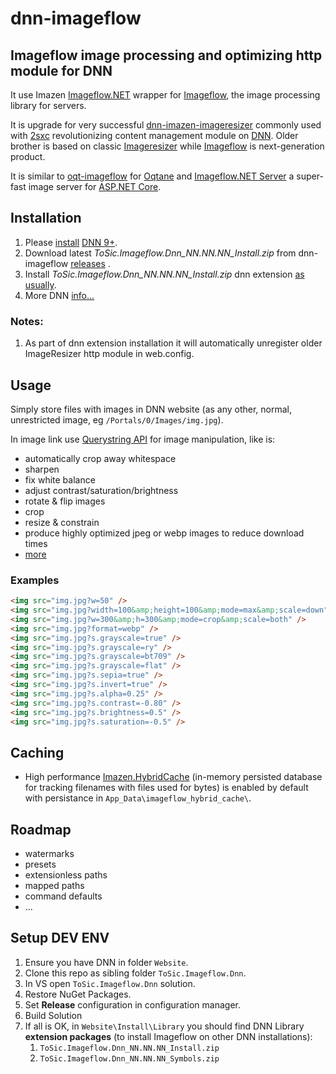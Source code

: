 # dnn-imageflow

## Imageflow image processing and optimizing http module for DNN

It use Imazen [Imageflow.NET](https://github.com/imazen/imageflow-dotnet) wrapper for [Imageflow](https://www.imageflow.io/), the image processing library for servers.

It is upgrade for very successful [dnn-imazen-imageresizer](https://github.com/2sic/dnn-imazen-imageresizer) commonly used with [2sxc](https://2sxc.org/) revolutionizing content management module on [DNN](https://www.dnnsoftware.com/). Older brother is based on classic [Imageresizer](https://imageresizing.net/) while [Imageflow](https://www.imageflow.io/) is next-generation product.

It is similar to [oqt-imageflow](https://github.com/2sic/oqtane-imageflow) for [Oqtane](https://www.oqtane.org/) and [Imageflow.NET Server](https://github.com/imazen/imageflow-dotnet-server) a super-fast image server for [ASP.NET Core](https://dotnet.microsoft.com/learn/aspnet/what-is-aspnet-core).

## Installation

1. Please [install](https://www.nvquicksite.com/) [DNN 9+](https://github.com/dnnsoftware/Dnn.Platform/releases).
1. Download latest *ToSic.Imageflow.Dnn_NN.NN.NN_Install.zip* from dnn-imageflow [releases](https://github.com/2sic/dnn-imageflow/releases) [](https://github.com/2sic/dnn-imageflow).
1. Install *ToSic.Imageflow.Dnn_NN.NN.NN_Install.zip* dnn extension [as usually](https://www.dnnsoftware.com/docs/administrators/extensions/install-extension.html).
1. More DNN [info...](https://azing.org/dnn-community/)

### Notes:
1. As part of dnn extension installation it will automatically unregister older ImageResizer http module in web.config. 

## Usage

Simply store files with images in DNN website (as any other, normal, unrestricted image, eg `/Portals/0/Images/img.jpg`).

In image link use [Querystring API](https://docs.imageflow.io/querystring/introduction.html) for image manipulation, like is:
- automatically crop away whitespace
- sharpen
- fix white balance
- adjust contrast/saturation/brightness
- rotate & flip images
- crop
- resize & constrain
- produce highly optimized jpeg or webp images to reduce download times
- [more](https://docs.imageflow.io/)

### Examples

```html
<img src="img.jpg?w=50" />
<img src="img.jpg?width=100&amp;height=100&amp;mode=max&amp;scale=down" />
<img src="img.jpg?w=300&amp;h=300&amp;mode=crop&amp;scale=both" />
<img src="img.jpg?format=webp" />
<img src="img.jpg?s.grayscale=true" />
<img src="img.jpg?s.grayscale=ry" />
<img src="img.jpg?s.grayscale=bt709" />
<img src="img.jpg?s.grayscale=flat" />
<img src="img.jpg?s.sepia=true" />
<img src="img.jpg?s.invert=true" />
<img src="img.jpg?s.alpha=0.25" />
<img src="img.jpg?s.contrast=-0.80" />
<img src="img.jpg?s.brightness=0.5" />
<img src="img.jpg?s.saturation=-0.5" />
```

## Caching

- High performance [Imazen.HybridCache](https://www.nuget.org/packages/Imazen.HybridCache/)  (in-memory persisted database for tracking filenames with files used for bytes) is enabled by default with persistance in `App_Data\imageflow_hybrid_cache\`.

## Roadmap

- watermarks
- presets
- extensionless paths
- mapped paths
- command defaults
- ...

## Setup DEV ENV

1. Ensure you have DNN in folder `Website`.
1. Clone this repo as sibling folder `ToSic.Imageflow.Dnn`.
1. In VS open `ToSic.Imageflow.Dnn` solution.
1. Restore NuGet Packages.
1. Set **Release** configuration in configuration manager.
1. Build Solution
1. If all is OK, in `Website\Install\Library` you should find DNN Library **extension packages** (to install Imageflow on other DNN installations):
	1. `ToSic.Imageflow.Dnn_NN.NN.NN_Install.zip`
	1. `ToSic.Imageflow.Dnn_NN.NN.NN_Symbols.zip`
